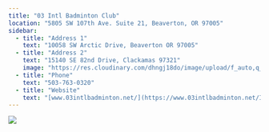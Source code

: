 ```yaml
---
title: "03 Intl Badminton Club"
location: "5805 SW 107th Ave. Suite 21, Beaverton, OR 97005"
sidebar:
  - title: "Address 1"
    text: "10058 SW Arctic Drive, Beaverton OR 97005"
  - title: "Address 2"
    text: "15140 SE 82nd Drive, Clackamas 97321"
    image: "https://res.cloudinary.com/dhngj18do/image/upload/f_auto,q_auto/v1/images/activities/03intl_o0q6mgfhhtb0j4jfl04i"
  - title: "Phone"
    text: "503-763-0320"
  - title: "Website"
    text: "[www.03intlbadminton.net/](https://www.03intlbadminton.net/Index2.html)"
---
```


![](https://res.cloudinary.com/dhngj18do/image/upload/f_auto,q_auto/v1/images/activities/03intl2_qvn2mupd74zmjt7abvpb)
